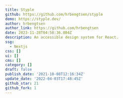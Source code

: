 ```yaml
---
title: Styple
github: https://github.com/hrbengtsen/styple
demo: https://styple.dev/
author: hrbengtsen
author_link: https://github.com/hrbengtsen
date: 2023-11-28T04:58:36.804Z
description: An accessible design system for React.
ssg:
  - Nextjs
css: []
ui: []
cms: []
category: []
draft: false
publish_date: '2021-10-08T12:16:34Z'
update_date: '2022-04-03T17:48:45Z'
github_star: 21
github_fork: 1
---
```

